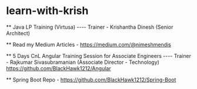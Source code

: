 # learn-with-krish
** Java LP Training (Virtusa) ---- Trainer - Krishantha Dinesh (Senior Architect)

** Read my Medium Articles - https://medium.com/@nimeshmendis

** 5 Days CnL Angular Training Session for Associate Engineers ---- Trainer - Rajkumar Sivasubramanian (Associate Director - Technology)          https://github.com/BlackHawk1212/Angular

** Spring Boot Repo - https://github.com/BlackHawk1212/Spring-Boot
